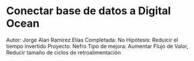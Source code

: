 # Conectar base de datos a Digital Ocean

Autor: Jorge Alan Ramírez Elías
Completada: No
Hipótesis: Reduicir el tiempo invertido
Proyecto: Nefro
Tipo de mejora: Aumentar Flujo de Valor, Reducir tamaño de ciclos de retroalimentación